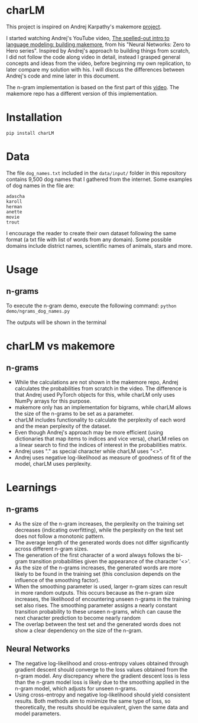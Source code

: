 # charLM

This project is inspired on Andrej Karpathy's makemore [project](https://github.com/karpathy/makemore). 

I started watching Andrej's YouTube video, [The spelled-out intro to language modeling: building makemore](https://www.youtube.com/watch?v=PaCmpygFfXo&t=3749s), from his "Neural Networks: Zero to Hero series". Inspired by Andrej's approach to building things from scratch, I did not follow the code along video in detail, instead I grasped general concepts and ideas from the video, before beginning my own replication,
to later compare my solution with his. I will discuss the differences between Andrej's code and mine later in this document.

The n-gram implementation is based on the first part of this [video](https://www.youtube.com/watch?v=PaCmpygFfXo&t=3749s). The makemore repo has a different version of this implementation.

# Installation

`pip install charLM`

# Data

The file `dog_names.txt` included in the `data/input/` folder in this repository contains 9,500 dog names that I gathered from the internet. Some examples of dog names in the file are:

```
adascha
karoll
herman
anette
movie
trout
```

I encourage the reader to create their own dataset following the same format (a txt file with list of words from any domain). Some possible domains include district names, scientific names of animals, stars and more.

# Usage

## n-grams

To execute the n-gram demo, execute the following command: `python demo/ngrams_dog_names.py`

The outputs will be shown in the terminal

# charLM vs makemore

## n-grams

- While the calculations are not shown in the makemore repo, Andrej calculates the probabilities from scratch in the video. The difference is that Andrej used PyTorch objects for this, while charLM only uses NumPy arrays for this purpose.
- makemore only has an implementation for bigrams, while charLM allows the size of the n-grams to be set as a parameter.
- charLM includes functionality to calculate the perplexity of each word and the mean perplexity of the dataset.
- Even though Andrej's approach may be more efficient (using dictionaries that map items to indices and vice versa), charLM relies on a linear search to find the indices of interest in the probabilities matrix.
- Andrej uses "." as special character while charLM uses "<>".
- Andrej uses negative log-likelihood as measure of goodness of fit of the model, charLM uses perplexity.

# Learnings

## n-grams

- As the size of the n-gram increases, the perplexity on the training set decreases (indicating overfitting), while the perplexity on the test set does not follow a monotonic pattern.
- The average length of the generated words does not differ significantly across different n-gram sizes.
- The generation of the first character of a word always follows the bi-gram transition probabilities given the appearance of the character '<>'.
- As the size of the n-grams increases, the generated words are more likely to be found in the training set (this conclusion depends on the influence of the smoothing factor).
- When the smoothing parameter is used, larger n-gram sizes can result in more random outputs. This occurs because as the n-gram size increases, the likelihood of encountering unseen n-grams in the training set also rises. The smoothing parameter assigns a nearly constant transition probability to these unseen n-grams, which can cause the next character prediction to become nearly random
- The overlap between the test set and the generated words does not show a clear dependency on the size of the n-gram.

## Neural Networks
- The negative log-likelihood and cross-entropy values obtained through gradient descent should converge to the loss values obtained from the n-gram model. Any discrepancy where the gradient descent loss is less than the n-gram model loss is likely due to the smoothing applied in the n-gram model, which adjusts for unseen n-grams.
- Using cross-entropy and negative log-likelihood should yield consistent results. Both methods aim to minimize the same type of loss, so theoretically, the results should be equivalent, given the same data and model parameters.